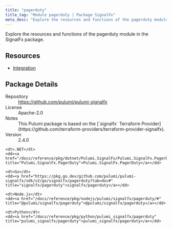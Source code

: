 ```yaml
---
title: "pagerduty"
title_tag: "Module pagerduty | Package SignalFx"
meta_desc: "Explore the resources and functions of the pagerduty module in the SignalFx package."
---
```


<!-- WARNING: this file was generated by Pulumi Docs Generator. -->
<!-- Do not edit by hand unless you're certain you know what you are doing! -->

Explore the resources and functions of the pagerduty module in the SignalFx package.

<h2 id="resources">Resources</h2>
<ul class="api">
    <li><a href="integration" title="Integration"><span class="symbol resource"></span>Integration</a></li>
</ul>

<h2 id="package-details">Package Details</h2>
<dl class="package-details">
	<dt>Repository</dt>
	<dd><a href="https://github.com/pulumi/pulumi-signalfx">https://github.com/pulumi/pulumi-signalfx</a></dd>
	<dt>License</dt>
	<dd>Apache-2.0</dd>
	<dt>Notes</dt>
	<dd>This Pulumi package is based on the [`signalfx` Terraform Provider](https://github.com/terraform-providers/terraform-provider-signalfx).</dd>
	<dt>Version</dt>
	<dd>2.4.0</dd>
</dl>



<dl class="tabular">

    <dt>.NET</dt>
    <dd><a href="/docs/reference/pkg/dotnet/Pulumi.SignalFx/Pulumi.SignalFx.PagerDuty.html" title="Pulumi.SignalFx.PagerDuty">Pulumi.SignalFx.PagerDuty</a></dd>

    <dt>Go</dt>
    <dd><a href="https://pkg.go.dev/github.com/pulumi/pulumi-signalfx/sdk/v2/go/signalfx/pagerduty?tab=doc#" title="signalfx/pagerduty">signalfx/pagerduty</a></dd>

    <dt>Node.js</dt>
    <dd><a href="/docs/reference/pkg/nodejs/pulumi/signalfx/pagerduty/#" title="@pulumi/signalfx/pagerduty">@pulumi/signalfx/pagerduty</a></dd>

    <dt>Python</dt>
    <dd><a href="/docs/reference/pkg/python/pulumi_signalfx/pagerduty" title="pulumi_signalfx/pagerduty">pulumi_signalfx/pagerduty</a></dd>

</dl>

